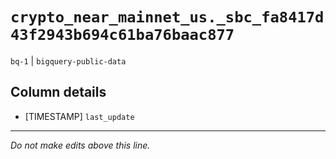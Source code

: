 # `crypto_near_mainnet_us._sbc_fa8417d43f2943b694c61ba76baac877`
`bq-1` | `bigquery-public-data`

## Column details
* [TIMESTAMP] `last_update`

-------------------------------------------------------------------------------
*Do not make edits above this line.*
